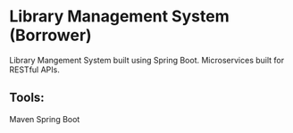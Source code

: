 # Library Management System (Borrower)
Library Mangement System built using Spring Boot. Microservices built for RESTful APIs.
## Tools:
Maven
Spring Boot

